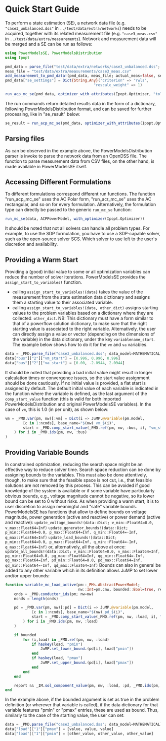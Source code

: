 # Quick Start Guide

To perform a state estimation (SE), a network data file (e.g. `"case3_unbalanced.dss"` in `../test/data/extra/networks`) needs to be acquired, together with its related measurement file (e.g. `"case3_meas.csv"` in `../test/data/extra/measurements`). Network and measurement data will be merged and a SE can be run as follows:

```julia
using PowerModelsSE, PowerModelsDistribution
using Ipopt

pmd_data = parse_file("test/data/extra/networks/case3_unbalanced.dss"; data_model=MATHEMATICAL)
meas_file = "test/data/extra/measurements/case3_meas.csv"
add_measurement_to_pmd_data!(pmd_data, meas_file; actual_meas=false, seed=0)
pmd_data["se_settings"] = Dict{String,Any}("criterion" => "rwls",
                                        "rescale_weight" => 1)

run_acp_mc_se(pmd_data, optimizer_with_attributes(Ipopt.Optimizer, "tol"=>1e-6, "print_level"=>0))
```
The run commands return detailed results data in the form of a dictionary, following PowerModelsDistribution format, and can be saved for further processing, like in "se_result" below:

```julia
se_result = run_acp_mc_se(pmd_data, optimizer_with_attributes(Ipopt.Optimizer, "tol"=>1e-6, "print_level"=>0))
```

## Parsing files

As can be observed in the example above, the PowerModelsDistribution parser is invoke to parse the network data from an OpenDSS file.
The function to parse measurement data from CSV files, on the other hand, is made available in PowerModelsSE itself.

## Accessing Different Formulations

To different formulations correspond different run functions. The function "run_acp_mc_se" uses the AC Polar form, "run_acr_mc_se" uses the AC rectangular, and so on for every formulation. Alternatively, the formulation type can directly be passed to the generic `run_mc_se` function:
```julia
run_mc_se(data, ACPPowerModel, with_optimizer(Ipopt.Optimizer))
```
It should be noted that not all solvers can handle all problem types. For example, to use the SDP formulation, you have to use a SDP-capable solver, such as the open-source solver SCS. Which solver to use left to the user's discretion and availability.

## Providing a Warm Start

Providing a (good) initial value to some or all optimization variables can reduce the number of solver iterations. PowerModelsSE provides the `assign_start_to_variables!` function.
- calling `assign_start_to_variables!(data)` takes the value of the measurement from the state estimation data dictionary and assigns them a starting value to their associated variable.
- calling `assign_start_to_variables!(data, other_dict)` assigns starting values to the problem variables based on a dictionary where they are collected: `other_dict`. NB: This dictionary must have a form similar to that of a powerflow solution dictionary, to make sure that the right starting value is associated to the right variable.
Alternatively, the user can directly assign a value or vector (depending on the dimensions of the variable) in the data dictionary, under the key `variablename_start`. The example below shows how to do it for the `vm` and `va` variables.
```julia
data = _PMD.parse_file("case3_unbalanced.dss"; data_model=MATHEMATICAL)
data["bus"]["2"]["vm_start"] = [0.996, 0.996, 0.996]
data["bus"]["2"]["va_start"] = [0.00, -2.0944, 2.0944]
```
It should be noted that providing a bad initial value might result in longer calculation times or convergence issues, so the start value assignment should be done cautiously.
If no initial value is provided, a flat start is assigned by default. The default initial value of each variable is indicated in the function where the variable is defined, as the last argument of the `comp_start_value` function (this is valid for both imported PowerModelsDistribution and original PowerModelsSE variables). In the case of `vm`, this is 1.0 (in per unit), as shown below:
```julia
vm = _PMD.var(pm, nw)[:vm] = Dict(i => JuMP.@variable(pm.model,
        [c in 1:ncnds], base_name="$(nw)_vm_$(i)",
        start = _PMD.comp_start_value(_PMD.ref(pm, nw, :bus, i), "vm_start", c, 1.0)
    ) for i in _PMD.ids(pm, nw, :bus)
)
```

## Providing Variable Bounds

In constrained optimization, reducing the search space might be an effective way to reduce solver time. Search space reduction can be done by assigning bounds to the variables.
This must also be done attentively, though, to make sure that the feasible space is not cut, i.e., that feasible solutions are not removed by this process.
This can be avoided if good knowledge of the system is available or if some variable have particularly obvious bounds, e.g., voltage magnitude cannot be negative, so its lower bound can be set to 0 without risks.
As when providing a warm start, it is to user discretion to assign meaningful and "safe" variable bounds.
PowerModelsSE has functions that allow to define bounds on voltage magnitude, power generation (active and reactive) or power demand (active and reactive):
`update_voltage_bounds!(data::Dict; v_min::Float64=0.0, v_max::Float64=Inf)`
`update_generator_bounds!(data::Dict; p_min::Float64=0.0, p_max::Float64=Inf, q_min::Float64=-Inf, q_max::Float64=Inf)`
`update_load_bounds!(data::Dict; p_min::Float64=0.0, p_max::Float64=Inf, q_min::Float64=-Inf, q_max::Float64=Inf)`
or, alternatively, all the above at once:
`update_all_bounds!(data::Dict; v_min::Float64=0.0, v_max::Float64=Inf, pg_min::Float64=0.0, pg_max::Float64=Inf, qg_min::Float64=-Inf, qg_max::Float64=Inf, pd_min::Float64=0.0, pd_max::Float64=Inf, qd_min::Float64=-Inf, qd_max::Float64=Inf)`
Bounds can also in general be added to any other variable which in its definition allows JuMP to set lower and/or upper bounds:
```julia
function variable_mc_load_active(pm::_PMs.AbstractPowerModel;
                                 nw::Int=pm.cnw, bounded::Bool=true, report::Bool=true)
    cnds = _PMD.conductor_ids(pm; nw=nw)
    ncnds = length(cnds)

    pd = _PMD.var(pm, nw)[:pd] = Dict(i => JuMP.@variable(pm.model,
            [c in 1:ncnds], base_name="$(nw)_pd_$(i)",
            start = _PMD.comp_start_value(_PMD.ref(pm, nw, :load, i), "pd_start",c, 0.0)
        ) for i in _PMD.ids(pm, nw, :load)
    )

    if bounded
        for (i,load) in _PMD.ref(pm, nw, :load)
            if haskey(load, "pmin")
                JuMP.set_lower_bound.(pd[i], load["pmin"])
            end
            if haskey(load, "pmax")
                JuMP.set_upper_bound.(pd[i], load["pmax"])
            end
        end
    end

    report && _IM.sol_component_value(pm, nw, :load, :pd, _PMD.ids(pm, nw, :load), pd)
end
```
In the example above, if the bounded argument is set as true in the problem definition (or wherever that variable is called), if the data dictionary for that variable features "pmin" or "pmax" entries, these are used as bound. Thus, similarly to the case of the starting value, the user can set:
```julia
data = _PMD.parse_file("case3_unbalanced.dss"; data_model=MATHEMATICAL)
data["load"]["1"]["pmax"] = [value, value, value]
data["load"]["1"]["pmin"] = [other_value, other_value, other_value]
```
